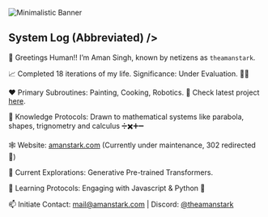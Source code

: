 
![Minimalistic Banner](https://raw.githubusercontent.com/theamanstark/theamanstark/assets/banner.png)

## System Log (Abbreviated) />

👋  Greetings Human!! I’m Aman Singh, known by netizens as `theamanstark`.

📈  Completed 18 iterations of my life. Significance: Under Evaluation. 😶‍🌫️

❤️  Primary Subroutines: Painting, Cooking, Robotics. 🤖 Check latest project [here](https://imstark.link/bionic). 

👻  Knowledge Protocols: Drawn to mathematical systems like parabola, shapes, trignometry and calculus ➗✖️➕➖

🕸️  Website: [amanstark.com](https://www.amanstark.com) (Currently under maintenance, 302 redirected 🥲)

👀  Current Explorations: Generative Pre-trained Transformers.

🌱  Learning Protocols:  Engaging with Javascript & Python 🐍

📫  Initiate Contact: mail@amanstark.com | Discord: [@theamanstark](https://imstark.link/discord) 
